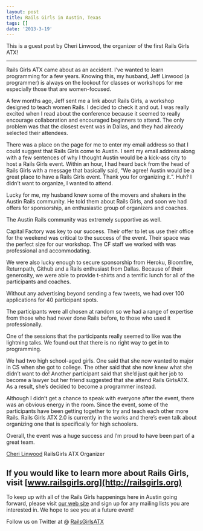 ```yaml
---
layout: post
title: Rails Girls in Austin, Texas
tags: []
date: '2013-3-19'
---
```

This is a guest post by Cheri Linwood, the organizer of the first Rails Girls ATX!

* * *

Rails Girls ATX came about as an accident. I’ve wanted to learn programming for a few years. Knowing this, my husband, Jeff Linwood (a programmer) is always on the lookout for classes or workshops for me especially those that are women-focused.

A few months ago, Jeff sent me a link about Rails Girls, a workshop designed to teach women Rails. I decided to check it and out. I was really excited when I read about the conference because it seemed to really encourage collaboration and encouraged beginners to attend. The only problem was that the closest event was in Dallas, and they had already selected their attendees.

There was a place on the page for me to enter my email address so that I could suggest that Rails Girls come to Austin. I sent my email address along with a few sentences of why I thought Austin would be a kick-ass city to host a Rails Girls event. Within an hour, I had heard back from the head of Rails Girls with a message that basically said, “We agree! Austin would be a great place to have a Rails Girls event. Thank you for organizing it.”. Huh? I didn’t want to organize, I wanted to attend.

Lucky for me, my husband knew some of the movers and shakers in the Austin Rails community. He told them about Rails Girls, and soon we had offers for sponsorship, an enthusiastic group of organizers and coaches.

The Austin Rails community was extremely supportive as well.

Capital Factory was key to our success. Their offer to let us use their office for the weekend was critical to the success of the event. Their space was the perfect size for our workshop. The CF staff we worked with was professional and accommodating.

We were also lucky enough to secure sponsorship from Heroku, Bloomfire, Returnpath, Github and a Rails enthusiast from Dallas. Because of their generosity, we were able to provide t-shirts and a terrific lunch for all of the participants and coaches.

Without any advertising beyond sending a few tweets, we had over 100 applications for 40 participant spots.

The participants were all chosen at random so we had a range of expertise from those who had never done Rails before, to those who used it professionally.

One of the sessions that the participants really seemed to like was the lightning talks. We found out that there is no right way to get in to programming.

We had two high school-aged girls. One said that she now wanted to major in CS when she got to college. The other said that she now knew what she didn’t want to do! Another participant said that she’d just quit her job to become a lawyer but her friend suggested that she attend Rails GirlsATX. As a result, she’s decided to become a programmer instead.

Although I didn’t get a chance to speak with everyone after the event, there was an obvious energy in the room. Since the event, some of the participants have been getting together to try and teach each other more Rails. Rails Girls ATX 2.0 is currently in the works and there’s even talk about organizing one that is specifically for high schoolers.

Overall, the event was a huge success and I’m proud to have been part of a great team.

[Cheri Linwood](http://twitter.com/cherilinwood) RailsGirls ATX Organizer

## If you would like to learn more about Rails Girls, visit [www.railsgirls.org](http://railsgirls.org)

To keep up with all of the Rails Girls happenings here in Austin going forward, please visit [our web site](http://www.railsgirlsatx.org) and sign up for any mailing lists you are interested in. We hope to see you at a future event!

Follow us on Twitter at @ [RailsGirlsATX](http://twitter.com/railsgirlsatx)

